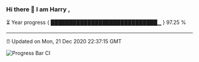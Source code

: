 ### Hi there 👋 I am Harry , 

⏳ Year progress { █████████████████████████████▁ } 97.25 %

---

⏰ Updated on Mon, 21 Dec 2020 22:37:15 GMT

![Progress Bar CI](https://github.com/duykhang68/duykhang68/workflows/Progress%20Bar%20CI/badge.svg)
